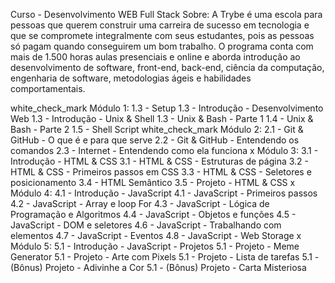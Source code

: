 Curso - Desenvolvimento WEB Full Stack
Sobre:
A Trybe é uma escola para pessoas que querem construir uma carreira de sucesso em tecnologia e que se compromete integralmente com seus estudantes, pois as pessoas só pagam quando conseguirem um bom trabalho. O programa conta com mais de 1.500 horas aulas presenciais e online e aborda introdução ao desenvolvimento de software, front-end, back-end, ciência da computação, engenharia de software, metodologias ágeis e habilidades comportamentais.

white_check_mark Módulo 1:
1.3 - Setup
1.3 - Introdução - Desenvolvimento Web
1.3 - Introdução - Unix & Shell
1.3 - Unix & Bash - Parte 1
1.4 - Unix & Bash - Parte 2
1.5 - Shell Script
white_check_mark Módulo 2:
2.1 - Git & GitHub - O que é e para que serve
2.2 - Git & GitHub - Entendendo os comandos
2.3 - Internet - Entendendo como ela funciona
x Módulo 3:
3.1 - Introdução - HTML & CSS
3.1 - HTML & CSS - Estruturas de página
3.2 - HTML & CSS - Primeiros passos em CSS
3.3 - HTML & CSS - Seletores e posicionamento
3.4 - HTML Semântico
3.5 - Projeto - HTML & CSS
x Módulo 4:
4.1 - Introdução - JavaScript
4.1 - JavaScript - Primeiros passos
4.2 - JavaScript - Array e loop For
4.3 - JavaScript - Lógica de Programação e Algoritmos
4.4 - JavaScript - Objetos e funções
4.5 - JavaScript - DOM e seletores
4.6 - JavaScript - Trabalhando com elementos
4.7 - JavaScript - Eventos
4.8 - JavaScript - Web Storage
x Módulo 5:
5.1 - Introdução - JavaScript - Projetos
5.1 - Projeto - Meme Generator
5.1 - Projeto - Arte com Pixels
5.1 - Projeto - Lista de tarefas
5.1 - (Bônus) Projeto - Adivinhe a Cor
5.1 - (Bônus) Projeto - Carta Misteriosa